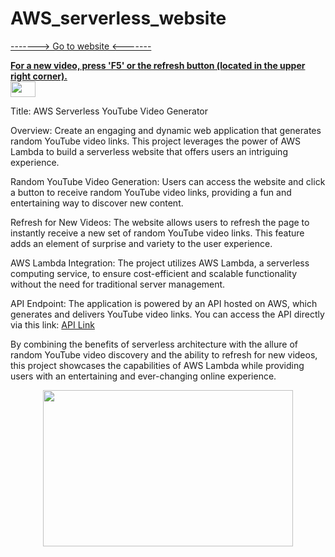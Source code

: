 # AWS_serverless_website 
[-------> Go to website <-------](https://x86yytftfh.execute-api.us-east-1.amazonaws.com/default/generateYoutubeLink)  

<ins>**For a new video, press 'F5' or the refresh button (located in the upper right corner).**</ins>  
<img width="40" height="25" src="https://cdn.discordapp.com/attachments/359470187088576514/1152316266166616114/image-removebg-preview_3.png">

Title: AWS Serverless YouTube Video Generator

Overview:
Create an engaging and dynamic web application that generates random YouTube video links. This project leverages the power of AWS Lambda to build a serverless website that offers users an intriguing experience.

Random YouTube Video Generation: Users can access the website and click a button to receive random YouTube video links, providing a fun and entertaining way to discover new content.

Refresh for New Videos: The website allows users to refresh the page to instantly receive a new set of random YouTube video links. This feature adds an element of surprise and variety to the user experience.

AWS Lambda Integration: The project utilizes AWS Lambda, a serverless computing service, to ensure cost-efficient and scalable functionality without the need for traditional server management.

API Endpoint: The application is powered by an API hosted on AWS, which generates and delivers YouTube video links. You can access the API directly via this link: [API Link](https://x86yytftfh.execute-api.us-east-1.amazonaws.com/default/generateYoutubeLink)

By combining the benefits of serverless architecture with the allure of random YouTube video discovery and the ability to refresh for new videos, this project showcases the capabilities of AWS Lambda while providing users with an entertaining and ever-changing online experience.


<p align="center">
   <img width="400" height="250" src="https://cdn.discordapp.com/attachments/359470187088576514/1153041949444542664/image.png">
